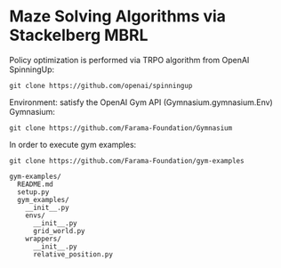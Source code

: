 # Maze Solving Algorithms via Stackelberg MBRL

Policy optimization is performed via TRPO algorithm from OpenAI SpinningUp: 
```
git clone https://github.com/openai/spinningup
```

Environment: satisfy the OpenAI Gym API (Gymnasium.gymnasium.Env)
Gymnasium:
```
git clone https://github.com/Farama-Foundation/Gymnasium
```

In order to execute gym examples: 
```
git clone https://github.com/Farama-Foundation/gym-examples
```
```
gym-examples/
  README.md
  setup.py
  gym_examples/
    __init__.py
    envs/
      __init__.py
      grid_world.py
    wrappers/
      __init__.py
      relative_position.py
```